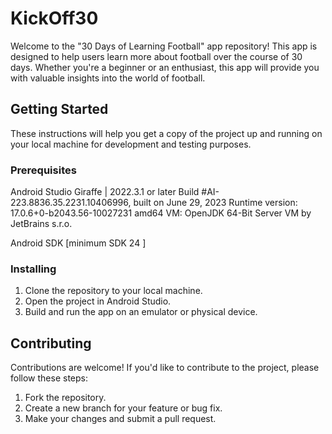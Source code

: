 # KickOff30

Welcome to the "30 Days of Learning Football" app repository! This app is designed to help users learn more about football over the course of 30 days. Whether you're a beginner or an enthusiast, this app will provide you with valuable insights into the world of football.


## Getting Started

These instructions will help you get a copy of the project up and running on your local machine for development and testing purposes.

### Prerequisites

Android Studio Giraffe | 2022.3.1 or later
Build #AI-223.8836.35.2231.10406996, built on June 29, 2023
Runtime version: 17.0.6+0-b2043.56-10027231 amd64
VM: OpenJDK 64-Bit Server VM by JetBrains s.r.o.

Android SDK [minimum SDK 24 ]

### Installing

1. Clone the repository to your local machine.
2. Open the project in Android Studio.
3. Build and run the app on an emulator or physical device.


## Contributing

Contributions are welcome! If you'd like to contribute to the project, please follow these steps:

1. Fork the repository.
2. Create a new branch for your feature or bug fix.
3. Make your changes and submit a pull request.



